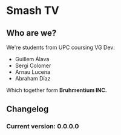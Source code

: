 # Smash TV
## Who are we?

We're students from UPC coursing VG Dev:
- Guillem Álava
- Sergi Colomer
- Arnau Lucena
- Abraham Díaz

Which together form **Bruhmentium INC.**

## Changelog
### Current version: 0.0.0.0
